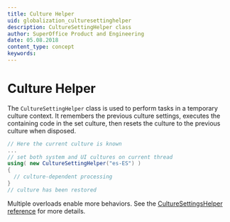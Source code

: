 ```yaml
---
title: Culture Helper
uid: globalization_culturesettinghelper
description: CultureSettingHelper class
author: SuperOffice Product and Engineering
date: 05.08.2018
content_type: concept
keywords:
---
```


# Culture Helper

The `CultureSettingHelper` class is used to perform tasks in a temporary culture context. It remembers the previous culture settings, executes the containing code in the set culture, then resets the culture to the previous culture when disposed.

```csharp
// Here the current culture is known
...
// set both system and UI cultures on current thread
using( new CultureSettingHelper("es-ES") )
{
  // culture-dependent processing
}
// culture has been restored
```

Multiple overloads enable more behaviors. See the [CultureSettingsHelper reference][1] for more details.

<!-- Referenced links -->
[1]: <xref:SuperOffice.Globalization.CultureSettingHelper>
